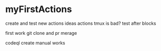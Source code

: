 # myFirstActions
create and test new actions ideas
actions tmux is bad?
test after blocks

first work git clone and pr merage

codeql create manual works
